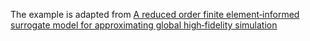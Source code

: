 The example is adapted from [A reduced order finite element‑informed surrogate model for approximating global high‑fidelity simulation](https://doi.org/10.1007/s00158-024-03935-3)

